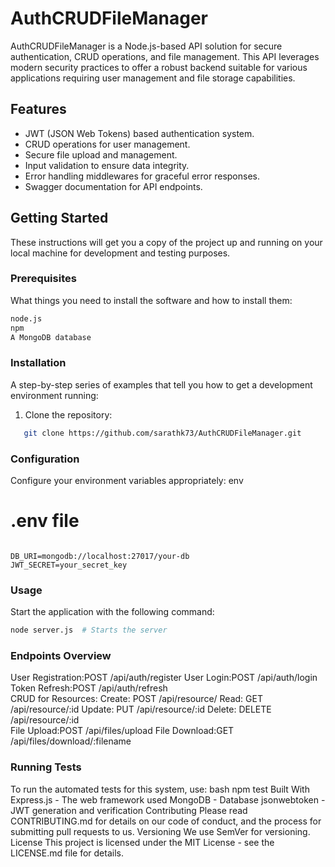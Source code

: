 # AuthCRUDFileManager

AuthCRUDFileManager is a Node.js-based API solution for secure authentication, CRUD operations, and file management. This API leverages modern security practices to offer a robust backend suitable for various applications requiring user management and file storage capabilities.

## Features

- JWT (JSON Web Tokens) based authentication system.
- CRUD operations for user management.
- Secure file upload and management.
- Input validation to ensure data integrity.
- Error handling middlewares for graceful error responses.
- Swagger documentation for API endpoints.

## Getting Started

These instructions will get you a copy of the project up and running on your local machine for development and testing purposes.

### Prerequisites

What things you need to install the software and how to install them:

```bash
node.js
npm
A MongoDB database
```
### Installation

A step-by-step series of examples that tell you how to get a development environment running:

1. Clone the repository:
```bash
   git clone https://github.com/sarathk73/AuthCRUDFileManager.git
```

### Configuration

Configure your environment variables appropriately:
env
# .env file
```text

DB_URI=mongodb://localhost:27017/your-db
JWT_SECRET=your_secret_key
```

### Usage
Start the application with the following command:
```bash
node server.js  # Starts the server
```
### Endpoints Overview
User Registration:POST /api/auth/register
User Login:POST /api/auth/login
Token Refresh:POST /api/auth/refresh
<br/>
CRUD for Resources:
Create: POST /api/resource/
Read: GET /api/resource/:id
Update: PUT /api/resource/:id
Delete: DELETE /api/resource/:id
<br/>
File Upload:POST /api/files/upload
File Download:GET /api/files/download/:filename
### Running Tests
To run the automated tests for this system, use:
bash
npm test
Built With
Express.js - The web framework used
MongoDB - Database
jsonwebtoken - JWT generation and verification
Contributing
Please read CONTRIBUTING.md for details on our code of conduct, and the process for submitting pull requests to us.
Versioning
We use SemVer for versioning.
License
This project is licensed under the MIT License - see the LICENSE.md file for details.
